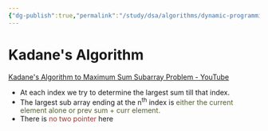 ```yaml
---
{"dg-publish":true,"permalink":"/study/dsa/algorithms/dynamic-programming/","dgPassFrontmatter":true}
---
```



# Kadane's Algorithm 

[Kadane's Algorithm to Maximum Sum Subarray Problem - YouTube](https://www.youtube.com/watch?v=86CQq3pKSUw)

- At each index we try to determine the largest sum till that index.
- The largest sub array ending at the n<sup>th</sup> index is  <font color="#4f6128">either the current element alone or prev sum + curr element.</font>
- There is<font color="#953734"> no two pointer </font>here